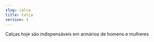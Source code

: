 ```yaml
---
slug: calca
title: Calça
version: 1
---
```

Calças hoje são indispensáveis em armários de homens e mulheres
